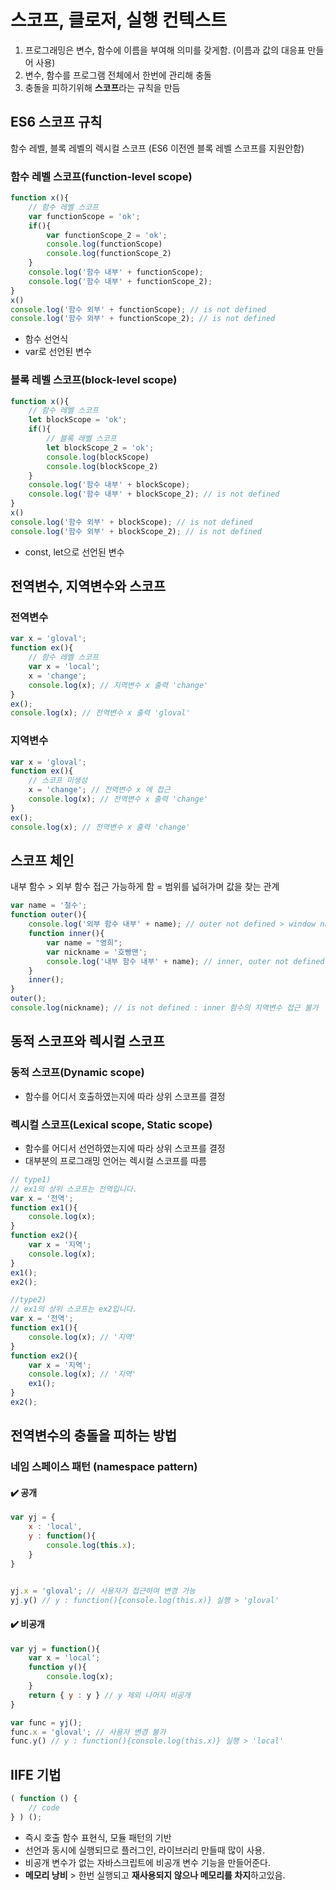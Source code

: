 # 스코프, 클로저, 실행 컨텍스트

1. 프로그래밍은 변수, 함수에 이름을 부여해 의미를 갖게함. \(이름과 값의 대응표 만들어 사용\)
2. 변수, 함수를 프로그램 전체에서 한번에 관리해 충돌
3. 충돌을 피하기위해 **스코프**라는 규칙을 만듬

## **ES6 스코프 규칙**

함수 레벨, 블록 레벨의 렉시컬 스코프 \(ES6 이전엔 블록 레벨 스코프를 지원안함\)

### 함수 레벨 스코프\(function-level scope\)

```javascript
function x(){
    // 함수 레벨 스코프
    var functionScope = 'ok';
    if(){
        var functionScope_2 = 'ok';
        console.log(functionScope)
        console.log(functionScope_2)
    }
    console.log('함수 내부' + functionScope);
    console.log('함수 내부' + functionScope_2);
}
x()
console.log('함수 외부' + functionScope); // is not defined
console.log('함수 외부' + functionScope_2); // is not defined
```

* 함수 선언식
* var로 선언된 변수

### 블록 레벨 스코프\(block-level scope\)

```javascript
function x(){
    // 함수 레벨 스코프
    let blockScope = 'ok';
    if(){
        // 블록 레벨 스코프
        let blockScope_2 = 'ok';
        console.log(blockScope)
        console.log(blockScope_2)
    }
    console.log('함수 내부' + blockScope);
    console.log('함수 내부' + blockScope_2); // is not defined
}
x()
console.log('함수 외부' + blockScope); // is not defined
console.log('함수 외부' + blockScope_2); // is not defined
```

* const, let으로 선언된 변수

## **전역변수, 지역변수와 스코프**

### **전역변수**

```javascript
var x = 'gloval';
function ex(){
    // 함수 레벨 스코프
    var x = 'local';
    x = 'change';
    console.log(x); // 지역변수 x 출력 'change'
}
ex();
console.log(x); // 전역변수 x 출력 'gloval'
```

### **지역변수**

```javascript
var x = 'gloval';
function ex(){
    // 스코프 미생성
    x = 'change'; // 전역변수 x 에 접근
    console.log(x); // 전역변수 x 출력 'change'
}
ex();
console.log(x); // 전역변수 x 출력 'change'
```

## **스코프 체인**

내부 함수 &gt; 외부 함수 접근 가능하게 함 = 범위를 넓혀가며 값을 찾는 관계

```javascript
var name = '철수';
function outer(){
    console.log('외부 함수 내부' + name); // outer not defined > window name ="철수";
    function inner(){
        var name = "영희";
        var nickname = '호빵맨';
        console.log('내부 함수 내부' + name); // inner, outer not defined > window name ="철수";
    }
    inner();
}
outer();
console.log(nickname); // is not defined : inner 함수의 지역변수 접근 불가
```

## 동적 스코프와 렉시컬 스코프

### 동적 스코프\(Dynamic scope\)

* 함수를 어디서 호출하였는지에 따라 상위 스코프를 결정

### 렉시컬 스코프\(Lexical scope, Static scope\)

* 함수를 어디서 선언하였는지에 따라 상위 스코프를 결정
* 대부분의 프로그래밍 언어는 렉시컬 스코프를 따름

```javascript
// type1)
// ex1의 상위 스코프는 전역입니다.
var x = '전역';
function ex1(){
    console.log(x);
}
function ex2(){
    var x = '지역';
    console.log(x);
}
ex1();
ex2();

//type2)
// ex1의 상위 스코프는 ex2입니다.
var x = '전역';
function ex1(){
    console.log(x); // '지역'
}
function ex2(){
    var x = '지역';
    console.log(x); // '지역'
    ex1();
}
ex2();
```

## 전역변수의 충돌을 피하는 방법

### **네임 스페이스 패턴 \(namespace pattern\)**

#### ✔️ 공개

```javascript
var yj = {
    x : 'local',
    y : function(){
        console.log(this.x);
    }
}


yj.x = 'gloval'; // 사용자가 접근하여 변경 가능
yj.y() // y : function(){console.log(this.x)} 실행 > 'gloval'
```

#### ✔️ 비공개

```javascript
var yj = function(){
    var x = 'local';
    function y(){
        console.log(x);
    }
    return { y : y } // y 제외 나머지 비공개
}

var func = yj();
func.x = 'gloval'; // 사용자 변경 불가
func.y() // y : function(){console.log(this.x)} 실행 > 'local'
```

## **IIFE 기법**

```javascript
( function () {
    // code
} ) ();
```

* 즉시 호출 함수 표현식, 모듈 패턴의 기반
* 선언과 동시에 실행되므로 플러그인, 라이브러리 만들때 많이 사용.
* 비공개 변수가 없는 자바스크립트에 비공개 변수 기능을 만들어준다.
* **메모리 낭비** &gt; 한번 실행되고 **재사용되지 않으나 메모리를 차지**하고있음.

